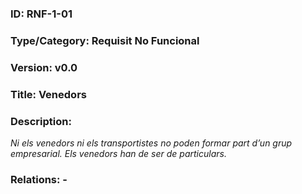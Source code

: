 ### ID: RNF-1-01
### Type/Category: Requisit No Funcional
### Version: v0.0
### Title: Venedors
### Description:
_Ni els venedors ni els transportistes no poden formar part d’un grup empresarial. Els venedors han de ser de particulars._
### Relations: -
